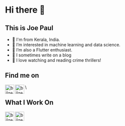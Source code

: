 # Hi there 👋

## This is Joe Paul


- 🔭 I'm from Kerala, India.
- 🌱 I’m interested in machine learning and data science.
- 👯 I’m also a Flutter enthusiast.
- 🤔 I sometimes write on a blog
- 💬 I love watching and reading crime thrillers!

## Find me on

[<img align="left" alt="bilgehangecici | LinkedIn" height="30px" src="https://cdn-icons-png.flaticon.com/512/174/174857.png"/>][linkedin]
[<img align="left" alt="bilgehangecici | Instagram" height="30px" src="https://cdn-icons-png.flaticon.com/128/1409/1409946.png"/>][instagram]\

## What I Work On

<img align="left" alt="bilgehangecici | Python" height="30px" src="https://cdn-icons-png.flaticon.com/128/5968/5968350.png"/>
<img align="left" alt="bilgehangecici | Flutter" height="30px" src="https://img.icons8.com/color/452/flutter.png"/>


[instagram]: https://www.instagram.com/regular.joe13/
[linkedin]: https://www.linkedin.com/in/joepault/
